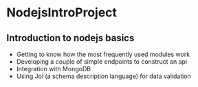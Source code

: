 # NodejsIntroProject

## Introduction to nodejs basics
- Getting to know how the most frequently used modules work
- Developing a couple of simple endpoints to construct an api
- Integration with MongoDB
- Using Joi (a schema description language) for data validation
